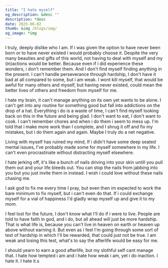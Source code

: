 ```yaml
---
title: "I hate myself"
og_description: &desc ""
description: *desc 
date: 2025-06-02
thumb: &img /blogs/img/
og_image: *img
---
```


I truly, deeply dislike who I am. If i was given the option to have never been born or to have never existed i would probably choose it. Despite the very many beauties and gifts of this world, not having to deal with myself and my (in)actions would be better. Because even if i did experience these wonders, i don't remember them. And I don't find myself finding anything in the present. I can't handle perseverance through hardship, I don't have it bad at all compared to some, but i am weak. I wont kill myself, that would be awful for many others and myself, but having never existed, could mean the better lives of others and freedom from myself for me.

I hate my brain, it can't manage anything on its own yet wants to be alone. I can't get into any routine for something good but fall into addictions on the drop of a hat. Everything i do is a waste of time, I can't find myself looking back on this in the future and being glad. I don't want to eat, I don't want to cook. I can't remember chores and when i do them i seem to mess up. I'm told that i make more work than I complete, and I shrug it off and fix my mistakes, but i do them again and again. Maybe I truly   do a net negative.

Living with myself has ruined my mind, If i didn't have some deep seated mental issues, I've probably made some for myself somewhere in my life. I can't even procrastinate without distracting myself elsewhere.

I hate jerking off, it's like a bunch of nails driving into your skin untill you pull them out and your life bleeds out. You can stop the nails from jabbing into you but you just invite them in instead. I wish i could love without these nails chasing me.

I ask god to fix me every time I pray, but even then im expected to work the bare minimum to fix myself, but i can't even do that. If i could exchange myself for a vial of happiness I'd gladly wrap myself up and give it to my mom.

I feel lost for the future, I don't know what I'll do if i were to live. People are told to have faith in god, and i do, but all ahead will just be more hardship. That is what life is, because you can't live in heaven on earth or heaven up above without earning it. But even as i feel I'm going through some sort of test of hardship in which I'll be rewarded, that could just not be true. I am weak and losing this test, what's to say the afterlife would be easy for me.

I should yearn to earn a good afterlife, but my slothful self cant manage that. I hate how tempted i am and i hate how weak i am, yet i do inaction. I hate it. I hate it.s